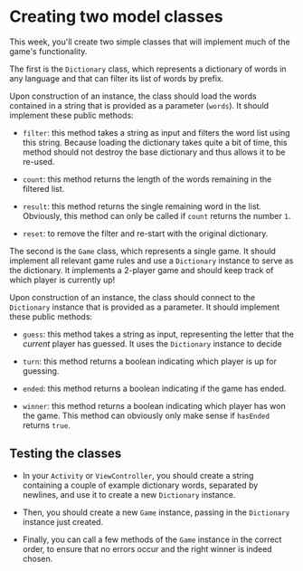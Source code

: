 # Creating two model classes

This week, you'll create two simple classes that will implement much of the game's functionality.

The first is the `Dictionary` class, which represents a dictionary of words in any language and that can filter its list of words by prefix.

Upon construction of an instance, the class should load the words contained in a string that is provided as a parameter (`words`). It should implement these public methods:

- `filter`: this method takes a string as input and filters the word list using this string. Because loading the dictionary takes quite a bit of time, this method should not destroy the base dictionary and thus allows it to be re-used.

- `count`: this method returns the length of the words remaining in the filtered list.

- `result`: this method returns the single remaining word in the list. Obviously, this method can only be called if `count` returns the number `1`.

- `reset`: to remove the filter and re-start with the original dictionary.

The second is the `Game` class, which represents a single game. It should implement all relevant game rules and use a `Dictionary` instance to serve as the dictionary. It implements a 2-player game and should keep track of which player is currently up!

Upon construction of an instance, the class should connect to the `Dictionary` instance that is provided as a parameter. It should implement these public methods:

- `guess`: this method takes a string as input, representing the letter that the *current* player has guessed. It uses the `Dictionary` instance to decide

- `turn`: this method returns a boolean indicating which player is up for guessing.

- `ended`: this method returns a boolean indicating if the game has ended.

- `winner`: this method returns a boolean indicating which player has won the game. This method can obviously only make sense if `hasEnded` returns `true`.

## Testing the classes

- In your `Activity` or `ViewController`, you should create a string containing a couple of example dictionary words, separated by newlines, and use it to create a new `Dictionary` instance.

- Then, you should create a new `Game` instance, passing in the `Dictionary` instance just created.

- Finally, you can call a few methods of the `Game` instance in the correct order, to ensure that no errors occur and the right winner is indeed chosen.
